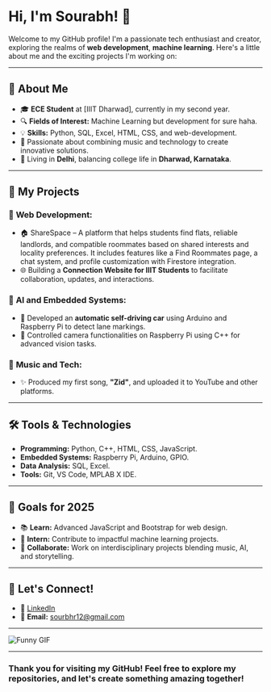 # Hi, I'm Sourabh! 👋

Welcome to my GitHub profile! I'm a passionate tech enthusiast and creator, exploring the realms of **web development**, **machine learning**. Here's a little about me and the exciting projects I'm working on:

---

## 🌟 About Me

- 🎓 **ECE Student** at [IIIT Dharwad], currently in my second year.
- 🔍 **Fields of Interest:** Machine Learning but development for sure haha.
- 💡 **Skills:** Python, SQL, Excel, HTML, CSS, and web-development.
- 🎵 Passionate about combining music and technology to create innovative solutions.
- 🌆 Living in **Delhi**, balancing college life in **Dharwad, Karnataka**.

---

## 🚀 My Projects

### 🔧 **Web Development:**
- 🏠 ShareSpace – A platform that helps students find flats, reliable landlords, and compatible roommates based on shared interests and locality preferences. It includes features like a Find Roommates page, a chat system, and profile customization with Firestore 
   integration.
- 🌐 Building a **Connection Website for IIIT Students** to facilitate collaboration, updates, and interactions.

### 🤖 **AI and Embedded Systems:**
- 🚗 Developed an **automatic self-driving car** using Arduino and Raspberry Pi to detect lane markings.
- 📸 Controlled camera functionalities on Raspberry Pi using C++ for advanced vision tasks.

### 🎵 **Music and Tech:**
- ✨ Produced my first song, **"Zid"**, and uploaded it to YouTube and other platforms.

---

## 🛠️ Tools & Technologies

- **Programming:** Python, C++, HTML, CSS, JavaScript.
- **Embedded Systems:** Raspberry Pi, Arduino, GPIO.
- **Data Analysis:** SQL, Excel.
- **Tools:** Git, VS Code, MPLAB X IDE.

---

## 🌱 Goals for 2025

- 📚 **Learn:** Advanced JavaScript and Bootstrap for web design.
- 🎯 **Intern:** Contribute to impactful machine learning projects.
- 🤝 **Collaborate:** Work on interdisciplinary projects blending music, AI, and storytelling.

---

## 💬 Let's Connect!

- 💼 [LinkedIn](https://linkedin.com/in/sourbhryadav1)  
- 📧 **Email:** sourbhr12@gmail.com
---

![Funny GIF](https://img1.picmix.com/output/stamp/normal/8/3/8/4/1884838_7a563.gif)

---

### Thank you for visiting my GitHub! Feel free to explore my repositories, and let's create something amazing together!
